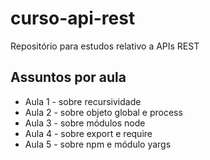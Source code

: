 # curso-api-rest
Repositório para estudos relativo a APIs REST


## Assuntos por aula

* Aula 1 - sobre recursividade
* Aula 2 - sobre objeto global e process
* Aula 3 - sobre módulos node
* Aula 4 - sobre export e require
* Aula 5 - sobre npm e módulo yargs